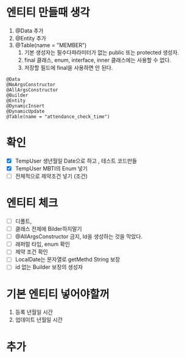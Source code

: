 # 엔티티 만들때 생각

1. @Data 추가
2. @Entity 추가
3. @Table(name = "MEMBER")
   1. 기본 생성자는 필수다파라미터가 없는 public 또는 protected 생성자.
   2. final 클래스, enum, interface, inner 클래스에는 사용할 수 없다.
   3. 저장할 필드에 final을 사용하면 안 된다.

```
@Data
@NoArgsConstructor
@AllArgsConstructor
@Builder
@Entity
@DynamicInsert
@DynamicUpdate
@Table(name = "attendance_check_time")
```

# 확인

- [x] TempUser 생년월일 Date으로 하고 , 테스트 코드만들
- [x] TempUser MBTI의 Enum 넣기
- [ ] 전체적으로 제약조건 넣기 (조건)

# 엔티티 체크

- [ ] 디폴트, 
- [ ] 클래스 전체에 Bilder하지말기
- [ ] @AllArgsConstructor 금지, Id을 생성하는 것을 막았다. 
- [ ] 래퍼럴 타입, enum 확인
- [ ] 제약 조건 확인
- [ ] LocalDate는 문자열로 getMethd String 보장
- [ ] id 없는 Builder 보장의 생성자 

# 기본 엔티티 넣어야할꺼 

1. 등록 년월일 시간
2. 업데이트 년월일 시간





# 추가

